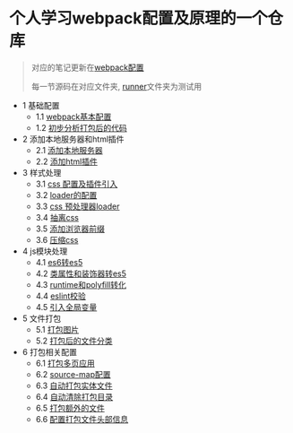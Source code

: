 # 个人学习webpack配置及原理的一个仓库

> 对应的笔记更新在[webpack配置](https://www.yuque.com/tokido/inza6t)
> 
> 每一节源码在对应文件夹, [runner](./runner)文件夹为测试用

* 1 基础配置
  * 1.1 [webpack基本配置](https://www.yuque.com/tokido/inza6t/ubrmhr)
  * 1.2 [初步分析打包后的代码](https://www.yuque.com/tokido/inza6t/uagm3f)
* 2 添加本地服务器和html插件
  * 2.1 [添加本地服务器](https://www.yuque.com/tokido/inza6t/higixm)
  * 2.2 [添加html插件](https://www.yuque.com/tokido/inza6t/xwaz3y)
* 3 样式处理
  * 3.1 [css 配置及插件引入](https://www.yuque.com/tokido/inza6t/mwt4fp)
  * 3.2 [loader的配置](https://www.yuque.com/tokido/inza6t/bnbgug)
  * 3.3 [css 预处理器loader](https://www.yuque.com/tokido/inza6t/sq3qsf)
  * 3.4 [抽离css](https://www.yuque.com/tokido/inza6t/ts7oyw)
  * 3.5 [添加浏览器前缀](https://www.yuque.com/tokido/inza6t/cpoody)
  * 3.6 [压缩css](https://www.yuque.com/tokido/inza6t/sycmss)
* 4 js模块处理
  * 4.1 [es6转es5](https://www.yuque.com/tokido/inza6t/bpb9g5)
  * 4.2 [类属性和装饰器转es5](https://www.yuque.com/tokido/inza6t/qsls1p)
  * 4.3 [runtime和polyfill转化](https://www.yuque.com/tokido/inza6t/uis4lb)
  * 4.4 [eslint校验](https://www.yuque.com/tokido/inza6t/uynf66)
  * 4.5 [引入全局变量](https://www.yuque.com/tokido/inza6t/ffk0qm)
* 5 文件打包
  * 5.1 [打包图片](https://www.yuque.com/tokido/inza6t/zii4ty)
  * 5.2 [打包后的文件分类](https://www.yuque.com/tokido/inza6t/zn7i5d)
* 6 打包相关配置
  * 6.1 [打包多页应用](https://www.yuque.com/tokido/inza6t/yvs2pg)
  * 6.2 [source-map配置](https://www.yuque.com/tokido/inza6t/gk6b6m)
  * 6.3 [自动打包实体文件](https://www.yuque.com/tokido/inza6t/rgmlwi)
  * 6.4 [自动清除打包目录](https://www.yuque.com/tokido/inza6t/aro1p4)
  * 6.5 [打包额外的文件](https://www.yuque.com/tokido/inza6t/elry60)
  * 6.6 [配置打包文件头部信息](https://www.yuque.com/tokido/inza6t/ogvq76)
